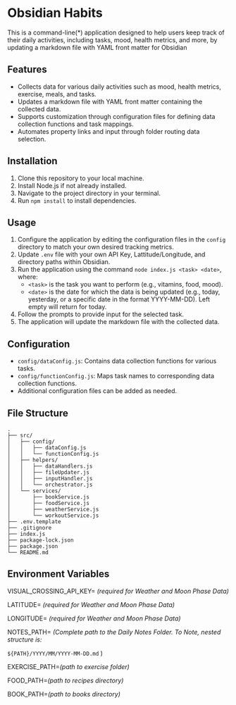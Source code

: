 # Obsidian Habits

This is a command-line(*) application designed to help users keep track of their daily activities, including tasks, mood, health metrics, and more, by updating a markdown file with YAML front matter for Obsidian

## Features

- Collects data for various daily activities such as mood, health metrics, exercise, meals, and tasks.
- Updates a markdown file with YAML front matter containing the collected data.
- Supports customization through configuration files for defining data collection functions and task mappings.
- Automates property links and input through folder routing data selection.

## Installation

1. Clone this repository to your local machine.
2. Install Node.js if not already installed.
3. Navigate to the project directory in your terminal.
4. Run `npm install` to install dependencies.

## Usage

1. Configure the application by editing the configuration files in the `config` directory to match your own desired tracking metrics.
2. Update `.env` file with your own API Key, Lattitude/Longitude, and directory paths within Obsidian.
2. Run the application using the command `node index.js <task> <date>`, where:
   - `<task>` is the task you want to perform (e.g., vitamins, food, mood).
   - `<date>` is the date for which the data is being updated (e.g., today, yesterday, or a specific date in the format YYYY-MM-DD). Left empty will return for today.
3. Follow the prompts to provide input for the selected task.
4. The application will update the markdown file with the collected data.

## Configuration

- `config/dataConfig.js`: Contains data collection functions for various tasks.
- `config/functionConfig.js`: Maps task names to corresponding data collection functions.
- Additional configuration files can be added as needed.

## File Structure
```
.
├── src/
│   ├── config/
│   │   ├── dataConfig.js
│   │   └── functionConfig.js
│   ├── helpers/
│   │   ├── dataHandlers.js
│   │   ├── fileUpdater.js
│   │   ├── inputHandler.js
│   │   └── orchestrator.js
│   └── services/
│       ├── bookService.js
│       ├── foodService.js
│       ├── weatherService.js
│       └── workoutService.js
├── .env.template
├── .gitignore
├── index.js
├── package-lock.json
├── package.json
└── README.md
```

## Environment Variables
VISUAL_CROSSING_API_KEY= *(required for Weather and Moon Phase Data)*

LATITUDE= *(required for Weather and Moon Phase Data)*

LONGITUDE= *(required for Weather and Moon Phase Data)*

NOTES_PATH= *(Complete path to the Daily Notes Folder. To Note, nested structure is:*

`${PATH}/YYYY/MM/YYYY-MM-DD.md` )

EXERCISE_PATH=*(path to exercise folder)*

FOOD_PATH=*(path to recipes directory)*

BOOK_PATH=*(path to books directory)*
